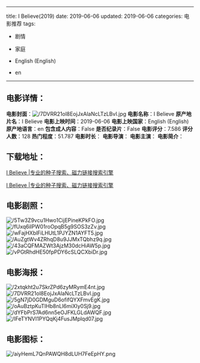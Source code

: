 
---
title: I Believe(2019)
date: 2019-06-06
updated: 2019-06-06
categories: 电影推荐
tags:
- 剧情
- 家庭

- English (English)
- en
---


> 

## **电影详情**：

**电影封面**：<img src="https://image.tmdb.org/t/p/w200/7DVRR21ol8EojJxAlaNcLTzLBvI.jpg" alt="/7DVRR21ol8EojJxAlaNcLTzLBvI.jpg" title="/7DVRR21ol8EojJxAlaNcLTzLBvI.jpg">
**电影名称**：I Believe
**原产地片名**：I Believe
**电影上映时间**：2019-06-06
**电影上映国家**：English (English)
**原产地语言**：en
**包含成人内容**：False
**是否纪录片**：False
**电影评分**：7.586
**评分人数**：128
**热门程度**：51.787
**电影时长**：
**电影导演**：
**电影主演**：
**电影简介**：

## **下载地址**：
[I Believe |专业的种子搜索、磁力链接搜索引擎](https://movie.amd794.com:2083/?search=I%20Believe&ordering=&mode=match_phrase&page_size=10&page=1)

[I Believe |专业的种子搜索、磁力链接搜索引擎](https://movie.amd794.com:2083/?search=I%20Believe&ordering=&mode=match_phrase&page_size=10&page=1)
 

## **电影剧照**：
<img src="https://image.tmdb.org/t/p/original/5Tw3Z9vcu1Hwo1CijEPineKPkFO.jpg" alt="/5Tw3Z9vcu1Hwo1CijEPineKPkFO.jpg" title="/5Tw3Z9vcu1Hwo1CijEPineKPkFO.jpg"><img src="https://image.tmdb.org/t/p/original/fUxq6ilPW01roOpqB5g9SOS3zZv.jpg" alt="/fUxq6ilPW01roOpqB5g9SOS3zZv.jpg" title="/fUxq6ilPW01roOpqB5g9SOS3zZv.jpg"><img src="https://image.tmdb.org/t/p/original/wFajHXblFiLHUtL1PJYZN1AYFT5.jpg" alt="/wFajHXblFiLHUtL1PJYZN1AYFT5.jpg" title="/wFajHXblFiLHUtL1PJYZN1AYFT5.jpg"><img src="https://image.tmdb.org/t/p/original/AuZgtWv4ZRhqD8u9JJMxTQbhz9q.jpg" alt="/AuZgtWv4ZRhqD8u9JJMxTQbhz9q.jpg" title="/AuZgtWv4ZRhqD8u9JJMxTQbhz9q.jpg"><img src="https://image.tmdb.org/t/p/original/43aCQFMAZWt3AjzM30dcHiAW5p.jpg" alt="/43aCQFMAZWt3AjzM30dcHiAW5p.jpg" title="/43aCQFMAZWt3AjzM30dcHiAW5p.jpg"><img src="https://image.tmdb.org/t/p/original/vPGtRhdHE50fpPDY6cSLQCXbiDr.jpg" alt="/vPGtRhdHE50fpPDY6cSLQCXbiDr.jpg" title="/vPGtRhdHE50fpPDY6cSLQCXbiDr.jpg">

## **电影海报**：
<img src="https://image.tmdb.org/t/p/original/2xtqkht2u7SkrZPd6zyMRymE4nt.jpg" alt="/2xtqkht2u7SkrZPd6zyMRymE4nt.jpg" title="/2xtqkht2u7SkrZPd6zyMRymE4nt.jpg"><img src="https://image.tmdb.org/t/p/original/7DVRR21ol8EojJxAlaNcLTzLBvI.jpg" alt="/7DVRR21ol8EojJxAlaNcLTzLBvI.jpg" title="/7DVRR21ol8EojJxAlaNcLTzLBvI.jpg"><img src="https://image.tmdb.org/t/p/original/5gN7jD0GDMguD6ofifQYXFmvEgK.jpg" alt="/5gN7jD0GDMguD6ofifQYXFmvEgK.jpg" title="/5gN7jD0GDMguD6ofifQYXFmvEgK.jpg"><img src="https://image.tmdb.org/t/p/original/oAuBztpKuTIHb8nLl6miXIy0Sj9.jpg" alt="/oAuBztpKuTIHb8nLl6miXIy0Sj9.jpg" title="/oAuBztpKuTIHb8nLl6miXIy0Sj9.jpg"><img src="https://image.tmdb.org/t/p/original/dYFbPrS7Ad6nn5eOJFKLGLdAWQF.jpg" alt="/dYFbPrS7Ad6nn5eOJFKLGLdAWQF.jpg" title="/dYFbPrS7Ad6nn5eOJFKLGLdAWQF.jpg"><img src="https://image.tmdb.org/t/p/original/lFeTYNVI1PYQqKj4FusJMplqd07.jpg" alt="/lFeTYNVI1PYQqKj4FusJMplqd07.jpg" title="/lFeTYNVI1PYQqKj4FusJMplqd07.jpg">

## **电影图标**：
<img src="https://image.tmdb.org/t/p/original/aiyHemL7QnPAWQH8dLUH7FeEpHY.png" alt="/aiyHemL7QnPAWQH8dLUH7FeEpHY.png" title="/aiyHemL7QnPAWQH8dLUH7FeEpHY.png">
